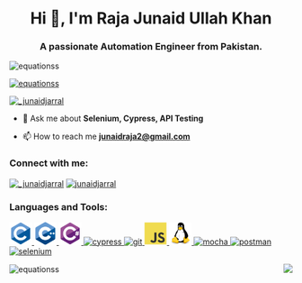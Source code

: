 <h1 align="center">Hi 👋, I'm Raja Junaid Ullah Khan</h1>
<h3 align="center">A passionate Automation Engineer from Pakistan.</h3>

<p align="left"> <img src="https://komarev.com/ghpvc/?username=equationss&label=Profile%20views&color=0e75b6&style=flat" alt="equationss" /> </p>

<p align="left"> <a href="https://github.com/ryo-ma/github-profile-trophy"><img src="https://github-profile-trophy.vercel.app/?username=equationss" alt="equationss" /></a> </p>

<p align="left"> <a href="https://twitter.com/_junaidjarral" target="blank"><img src="https://img.shields.io/twitter/follow/_junaidjarral?logo=twitter&style=for-the-badge" alt="_junaidjarral" /></a> </p>

- 💬 Ask me about **Selenium, Cypress, API Testing**

- 📫 How to reach me **junaidraja2@gmail.com**

<h3 align="left">Connect with me:</h3>
<p align="left">
<a href="https://twitter.com/_junaidjarral" target="blank"><img align="center" src="https://raw.githubusercontent.com/rahuldkjain/github-profile-readme-generator/master/src/images/icons/Social/twitter.svg" alt="_junaidjarral" height="30" width="40" /></a>
<a href="https://linkedin.com/in/junaidjarral" target="blank"><img align="center" src="https://raw.githubusercontent.com/rahuldkjain/github-profile-readme-generator/master/src/images/icons/Social/linked-in-alt.svg" alt="junaidjarral" height="30" width="40" /></a>
</p>

<h3 align="left">Languages and Tools:</h3>
<p align="left"> <a href="https://www.cprogramming.com/" target="_blank" rel="noreferrer"> <img src="https://raw.githubusercontent.com/devicons/devicon/master/icons/c/c-original.svg" alt="c" width="40" height="40"/> </a> <a href="https://www.w3schools.com/cpp/" target="_blank" rel="noreferrer"> <img src="https://raw.githubusercontent.com/devicons/devicon/master/icons/cplusplus/cplusplus-original.svg" alt="cplusplus" width="40" height="40"/> </a> <a href="https://www.w3schools.com/cs/" target="_blank" rel="noreferrer"> <img src="https://raw.githubusercontent.com/devicons/devicon/master/icons/csharp/csharp-original.svg" alt="csharp" width="40" height="40"/> </a> <a href="https://www.cypress.io" target="_blank" rel="noreferrer"> <img src="https://raw.githubusercontent.com/simple-icons/simple-icons/6e46ec1fc23b60c8fd0d2f2ff46db82e16dbd75f/icons/cypress.svg" alt="cypress" width="40" height="40"/> </a> <a href="https://git-scm.com/" target="_blank" rel="noreferrer"> <img src="https://www.vectorlogo.zone/logos/git-scm/git-scm-icon.svg" alt="git" width="40" height="40"/> </a> <a href="https://developer.mozilla.org/en-US/docs/Web/JavaScript" target="_blank" rel="noreferrer"> <img src="https://raw.githubusercontent.com/devicons/devicon/master/icons/javascript/javascript-original.svg" alt="javascript" width="40" height="40"/> </a> <a href="https://www.linux.org/" target="_blank" rel="noreferrer"> <img src="https://raw.githubusercontent.com/devicons/devicon/master/icons/linux/linux-original.svg" alt="linux" width="40" height="40"/> </a> <a href="https://mochajs.org" target="_blank" rel="noreferrer"> <img src="https://www.vectorlogo.zone/logos/mochajs/mochajs-icon.svg" alt="mocha" width="40" height="40"/> </a> <a href="https://postman.com" target="_blank" rel="noreferrer"> <img src="https://www.vectorlogo.zone/logos/getpostman/getpostman-icon.svg" alt="postman" width="40" height="40"/> </a> <a href="https://www.selenium.dev" target="_blank" rel="noreferrer"> <img src="https://raw.githubusercontent.com/detain/svg-logos/780f25886640cef088af994181646db2f6b1a3f8/svg/selenium-logo.svg" alt="selenium" width="40" height="40"/> </a> </p>

<p><img align="right" height="180" src="https://media4.giphy.com/media/v1.Y2lkPTc5MGI3NjExNGh1NWQ5dDN6ZG9qa2UydGdzcXRyaDBpNmw1c2xhem43dXJkOTQ0dCZlcD12MV9naWZzX3NlYXJjaCZjdD1n/8wsIfzghzPjMmjngPW/giphy.gif"  /></p>

<p><img align="center" src="https://github-readme-streak-stats.herokuapp.com/?user=equationss&" alt="equationss" /></p>
